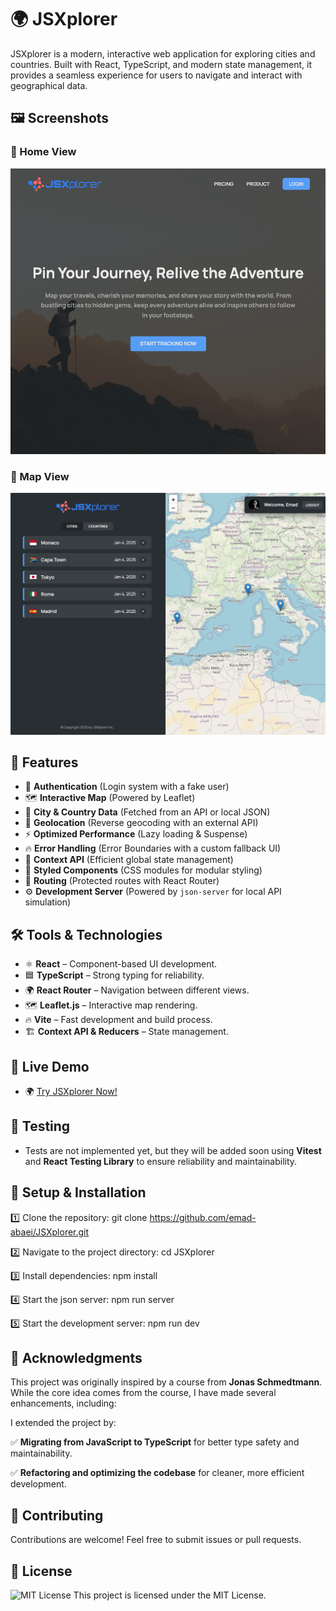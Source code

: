 # 🌍 JSXplorer

JSXplorer is a modern, interactive web application for exploring cities and countries. Built with React, TypeScript, and modern state management, it provides a seamless experience for users to navigate and interact with geographical data.

## 🖼️ Screenshots

### 📌 Home View

![Map View](screenshots/project-jsxplorer-home.png)

### 📌 Map View

![Map View](screenshots/project-jsxplorer-map.png)

## 🚀 Features

- 🔐 **Authentication** (Login system with a fake user)
- 🗺️ **Interactive Map** (Powered by Leaflet)
- 📌 **City & Country Data** (Fetched from an API or local JSON)
- 📍 **Geolocation** (Reverse geocoding with an external API)
- ⚡ **Optimized Performance** (Lazy loading & Suspense)
- 🔥 **Error Handling** (Error Boundaries with a custom fallback UI)
- 📂 **Context API** (Efficient global state management)
- 🎨 **Styled Components** (CSS modules for modular styling)
- 🚦 **Routing** (Protected routes with React Router)
- ⚙️ **Development Server** (Powered by `json-server` for local API simulation)

## 🛠️ Tools & Technologies

- ⚛️ **React** – Component-based UI development.
- 🟦 **TypeScript** – Strong typing for reliability.
- 🌍 **React Router** – Navigation between different views.
- 🗺 **Leaflet.js** – Interactive map rendering.
- 🔥 **Vite** – Fast development and build process.
- 🏗 **Context API & Reducers** – State management.

## 🔗 Live Demo

- 🌍 [Try JSXplorer Now!](https://jsxplorer-emadabaei.vercel.app)

## 🧪 Testing

- Tests are not implemented yet, but they will be added soon using **Vitest** and **React Testing Library** to ensure reliability and maintainability.

## 📂 Setup & Installation

1️⃣ Clone the repository:
git clone https://github.com/emad-abaei/JSXplorer.git

2️⃣ Navigate to the project directory:
cd JSXplorer

3️⃣ Install dependencies:
npm install

4️⃣ Start the json server:
npm run server

5️⃣ Start the development server:
npm run dev

## 🙌 Acknowledgments

This project was originally inspired by a course from **Jonas Schmedtmann**. While the core idea comes from the course, I have made several enhancements, including:

I extended the project by:

✅ **Migrating from JavaScript to TypeScript** for better type safety and maintainability.

✅ **Refactoring and optimizing the codebase** for cleaner, more efficient development.

## 📩 Contributing

Contributions are welcome! Feel free to submit issues or pull requests.

## 📜 License

![MIT License](https://img.shields.io/badge/License-MIT-blue.svg)
This project is licensed under the MIT License.
